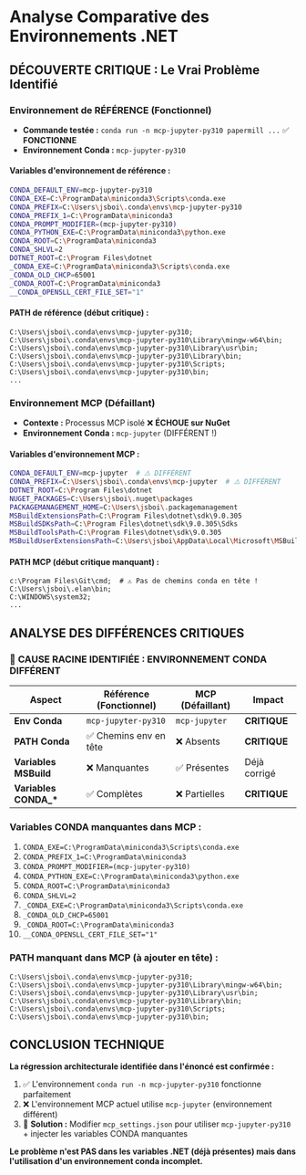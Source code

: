 # Analyse Comparative des Environnements .NET 

## DÉCOUVERTE CRITIQUE : Le Vrai Problème Identifié

### Environnement de RÉFÉRENCE (Fonctionnel)
- **Commande testée :** `conda run -n mcp-jupyter-py310 papermill ...` ✅ **FONCTIONNE**
- **Environnement Conda :** `mcp-jupyter-py310`

#### Variables d'environnement de référence :
```bash
CONDA_DEFAULT_ENV=mcp-jupyter-py310
CONDA_EXE=C:\ProgramData\miniconda3\Scripts\conda.exe
CONDA_PREFIX=C:\Users\jsboi\.conda\envs\mcp-jupyter-py310       
CONDA_PREFIX_1=C:\ProgramData\miniconda3
CONDA_PROMPT_MODIFIER=(mcp-jupyter-py310)
CONDA_PYTHON_EXE=C:\ProgramData\miniconda3\python.exe
CONDA_ROOT=C:\ProgramData\miniconda3
CONDA_SHLVL=2
DOTNET_ROOT=C:\Program Files\dotnet
_CONDA_EXE=C:\ProgramData\miniconda3\Scripts\conda.exe
_CONDA_OLD_CHCP=65001
_CONDA_ROOT=C:\ProgramData\miniconda3
__CONDA_OPENSLL_CERT_FILE_SET="1"
```

#### PATH de référence (début critique) :
```
C:\Users\jsboi\.conda\envs\mcp-jupyter-py310;
C:\Users\jsboi\.conda\envs\mcp-jupyter-py310\Library\mingw-w64\bin;
C:\Users\jsboi\.conda\envs\mcp-jupyter-py310\Library\usr\bin;
C:\Users\jsboi\.conda\envs\mcp-jupyter-py310\Library\bin;
C:\Users\jsboi\.conda\envs\mcp-jupyter-py310\Scripts;
C:\Users\jsboi\.conda\envs\mcp-jupyter-py310\bin;
...
```

### Environnement MCP (Défaillant)
- **Contexte :** Processus MCP isolé ❌ **ÉCHOUE sur NuGet**
- **Environnement Conda :** `mcp-jupyter` (DIFFÉRENT !)

#### Variables d'environnement MCP :
```bash
CONDA_DEFAULT_ENV=mcp-jupyter  # ⚠️ DIFFÉRENT
CONDA_PREFIX=C:\Users\jsboi\.conda\envs\mcp-jupyter  # ⚠️ DIFFÉRENT
DOTNET_ROOT=C:\Program Files\dotnet
NUGET_PACKAGES=C:\Users\jsboi\.nuget\packages
PACKAGEMANAGEMENT_HOME=C:\Users\jsboi\.packagemanagement
MSBuildExtensionsPath=C:\Program Files\dotnet\sdk\9.0.305
MSBuildSDKsPath=C:\Program Files\dotnet\sdk\9.0.305\Sdks
MSBuildToolsPath=C:\Program Files\dotnet\sdk\9.0.305
MSBuildUserExtensionsPath=C:\Users\jsboi\AppData\Local\Microsoft\MSBuild
```

#### PATH MCP (début critique manquant) :
```
c:\Program Files\Git\cmd;  # ⚠️ Pas de chemins conda en tête !
C:\Users\jsboi\.elan\bin;
C:\WINDOWS\system32;
...
```

## ANALYSE DES DIFFÉRENCES CRITIQUES

### 🚨 **CAUSE RACINE IDENTIFIÉE : ENVIRONNEMENT CONDA DIFFÉRENT**

| Aspect | Référence (Fonctionnel) | MCP (Défaillant) | Impact |
|--------|-------------------------|------------------|---------|
| **Env Conda** | `mcp-jupyter-py310` | `mcp-jupyter` | **CRITIQUE** |
| **PATH Conda** | ✅ Chemins env en tête | ❌ Absents | **CRITIQUE** |
| **Variables MSBuild** | ❌ Manquantes | ✅ Présentes | Déjà corrigé |
| **Variables CONDA_\*** | ✅ Complètes | ❌ Partielles | **CRITIQUE** |

### Variables CONDA manquantes dans MCP :
1. `CONDA_EXE=C:\ProgramData\miniconda3\Scripts\conda.exe`
2. `CONDA_PREFIX_1=C:\ProgramData\miniconda3`
3. `CONDA_PROMPT_MODIFIER=(mcp-jupyter-py310)`
4. `CONDA_PYTHON_EXE=C:\ProgramData\miniconda3\python.exe`
5. `CONDA_ROOT=C:\ProgramData\miniconda3`
6. `CONDA_SHLVL=2`
7. `_CONDA_EXE=C:\ProgramData\miniconda3\Scripts\conda.exe`
8. `_CONDA_OLD_CHCP=65001`
9. `_CONDA_ROOT=C:\ProgramData\miniconda3`
10. `__CONDA_OPENSLL_CERT_FILE_SET="1"`

### PATH manquant dans MCP (à ajouter en tête) :
```
C:\Users\jsboi\.conda\envs\mcp-jupyter-py310;
C:\Users\jsboi\.conda\envs\mcp-jupyter-py310\Library\mingw-w64\bin;
C:\Users\jsboi\.conda\envs\mcp-jupyter-py310\Library\usr\bin;
C:\Users\jsboi\.conda\envs\mcp-jupyter-py310\Library\bin;
C:\Users\jsboi\.conda\envs\mcp-jupyter-py310\Scripts;
C:\Users\jsboi\.conda\envs\mcp-jupyter-py310\bin;
```

## CONCLUSION TECHNIQUE

**La régression architecturale identifiée dans l'énoncé est confirmée :**

1. ✅ L'environnement `conda run -n mcp-jupyter-py310` fonctionne parfaitement
2. ❌ L'environnement MCP actuel utilise `mcp-jupyter` (environnement différent)
3. 🔧 **Solution :** Modifier `mcp_settings.json` pour utiliser `mcp-jupyter-py310` + injecter les variables CONDA manquantes

**Le problème n'est PAS dans les variables .NET (déjà présentes) mais dans l'utilisation d'un environnement conda incomplet.**